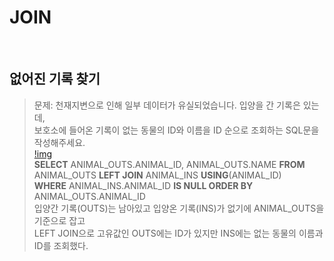 # JOIN  
<br>

## 없어진 기록 찾기
>문제: 천재지변으로 인해 일부 데이터가 유실되었습니다. 입양을 간 기록은 있는데,  
>보호소에 들어온 기록이 없는 동물의 ID와 이름을 ID 순으로 조회하는 SQL문을 작성해주세요.  
>[!img](./join_01.jpg)  
>**SELECT** ANIMAL_OUTS.ANIMAL_ID, ANIMAL_OUTS.NAME **FROM** ANIMAL_OUTS **LEFT JOIN** ANIMAL_INS **USING**(ANIMAL_ID)  
>**WHERE** ANIMAL_INS.ANIMAL_ID **IS NULL ORDER BY** ANIMAL_OUTS.ANIMAL_ID  
>입양간 기록(OUTS)는 남아있고 입양온 기록(INS)가 없기에 ANIMAL_OUTS을 기준으로 잡고  
>LEFT JOIN으로 고유값인 OUTS에는 ID가 있지만 INS에는 없는 동물의 이름과 ID를 조회했다.  

<br> 


